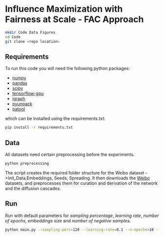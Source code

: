 # Influence Maximization with Fairness at Scale - FAC Approach


``` bash
mkdir Code Data Figures
cd Code
git clone <repo location>
```

## Requirements
To run this code you will need the following python packages: 
* [numpy](https://www.numpy.org/)
* [pandas](https://pandas.pydata.org/)
* [scipy](https://www.scipy.org/)
* [tensorflow-gpu](https://www.tensorflow.org/)
* [igraph](https://igraph.org/python/)
* [pyunpack](https://pypi.org/project/pyunpack/)
* [patool](https://pypi.org/project/patool/)

which can be installed using the requirements.txt:

``` bash
pip install -r requirements.txt
```

## Data
All datasets need certain preprocessing before the experiments. 

``` bash
python preprocessing
```
The script creates the required folder structure for the Weibo dataset ->Init_Data,Embeddings, Seeds, Spreading.
It then downloads the [Weibo](https://aminer.org/influencelocality) datasets, and preprocesses them for curation and derivation of the network and the diffusion cascades.<br />



## Run

Run with default parameters for *sampling percentage*, *learning rate*, *number of epochs*, *embeddings size* and *number of negative samples*.

``` bash
python main.py --sampling-perc=120 --learning-rate=0.1 --n-epochs=10 --embedding-size=50 --num-neg-samples=10
```


